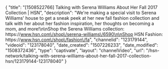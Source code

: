 {
    "title": "[1508522766] Talking with Serena Williams About Her Fall 2017 Collection | HSN",
    "description": "We're making a special visit to Serena Williams' house to get a sneak peek at her new fall fashion collection and talk with her about her fashion inspiration, her thoughts on becoming a mom, and more!\n\nShop the Serena Williams collection: https:\/\/www.hsn.com\/shop\/serena-williams\/6590\n\nShop HSN Fashion: https:\/\/www.hsn.com\/shop\/fashion\/fa",
    "channelid": "123179144",
    "videoid": "123178040",
    "date_created": "1507226233",
    "date_modified": "1508372436",
    "type": "captivate",
    "layout": "channelVideo",
    "url": "\/hsn-network\/talking-with-serena-williams-about-her-fall-2017-collection-hsn\/123179144-123178040"
}